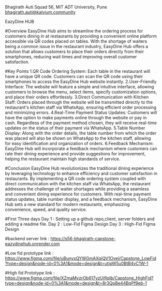 Bhagirath Auti
Squad 56,
MIT ADT University, Pune
bhagirath.auti@kalvium.community

EazyDine HUB

#Overview
EasyDine Hub aims to streamline the ordering process for customers dining in at restaurants by providing a convenient online platform accessible via QR codes placed on tables. With the shortage of waiters being a common issue in the restaurant industry, EasyDine Hub offers a solution that allows customers to place their orders directly from their smartphones, reducing wait times and improving overall customer satisfaction.

#Key Points 
1.QR Code Ordering System: Each table in the restaurant will have a unique QR code. Customers can scan the QR code using their smartphones to access the EasyDine Hub website instantly.
2.User-Friendly Interface: The website will feature a simple and intuitive interface, allowing customers to browse the menu, select items, specify customization options, and place their orders effortlessly.
3.Direct Communication with Kitchen Staff: Orders placed through the website will be transmitted directly to the restaurant's kitchen staff via WhatsApp, ensuring efficient order processing and minimizing errors.
4.Real-Time Payment Status Updates: Customers will have the option to make payments online through the website or pay in cash. Regardless of the payment method chosen, they will receive real-time updates on the status of their payment via WhatsApp.
5.Table Number Display: Along with the order details, the table number from which the order was placed will also be shown on WhatsApp to the kitchen staff, allowing for easy identification and organization of orders.
6.Feedback Mechanism: EasyDine Hub will incorporate a feedback mechanism where customers can rate their dining experience and provide suggestions for improvement, helping the restaurant maintain high standards of service.

#Conclusion
EasyDine Hub revolutionizes the traditional dining experience by leveraging technology to enhance efficiency and customer satisfaction in restaurants. By implementing a QR code ordering system coupled with direct communication with the kitchen staff via WhatsApp, the restaurant addresses the challenge of waiter shortages while providing a seamless and convenient dining experience for customers. With real-time payment status updates, table number display, and a feedback mechanism, EasyDine Hub sets a new standard for modern restaurants, emphasizing convenience, speed, and quality service.

#First Three days
Day 1 : Setting up a github repo,client, server folders and adding a readme file.
Day 2 : Low-Fid Figma Design
Day 3 : High-Fid Figma Design


#backend server link : https://s56-bhagirath-capstone-eazydinehub.onrender.com

#Low fid prototype link : https://www.figma.com/file/uBunyxQYWGmAXqjQV1Ovej/Capstone_LowFid?type=design&node-id=0%3A1&mode=design&t=utjpW5u0BtB4vC1W-1

#High fid Prototype link : https://www.figma.com/file/XZmaMvzrOb617yzUjfIqlb/Capstone_HighFid?type=design&node-id=0%3A1&mode=design&t=8r3QpBe44BqPf9eb-1
